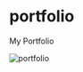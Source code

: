 # portfolio
My Portfolio

![portfolio](https://user-images.githubusercontent.com/66916141/140644255-9c690d05-d55c-4b8e-9b0f-67ddd068b357.png)
